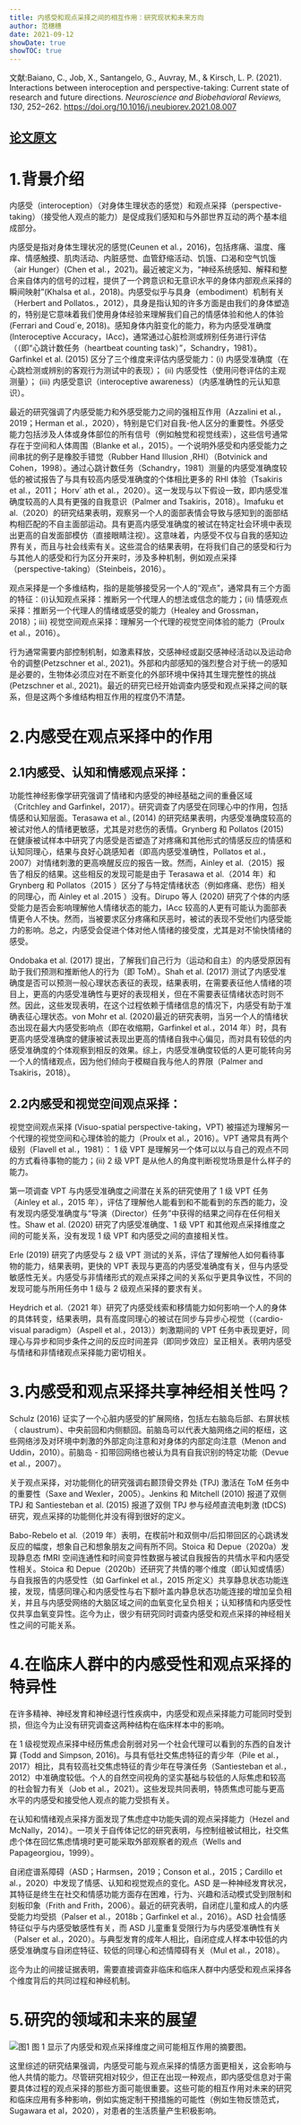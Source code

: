 ```yaml
---
title: 内感受和观点采择之间的相互作用：研究现状和未来方向
author: 范穗穗
date: 2021-09-12
showDate: true
showTOC: true
---
```

文献:Baiano, C., Job, X., Santangelo, G., Auvray, M., & Kirsch, L. P. (2021). Interactions between interoception and perspective-taking: Current state of research and future directions. *Neuroscience and Biobehavioral Reviews, 130*, 252–262. 
https://doi.org/10.1016/j.neubiorev.2021.08.007

[论文原文](../Source_Files/2021-09-12-FSS1.Pdf)
---
# 1.背景介绍
内感受（interoception）（对身体生理状态的感觉）和观点采择（perspective-taking）（接受他人观点的能力）是促成我们感知和与外部世界互动的两个基本组成部分。

内感受是指对身体生理状况的感觉(Ceunen et al.，2016)，包括疼痛、温度、瘙痒、情感触摸、肌肉活动、内脏感觉、血管舒缩活动、饥饿、口渴和空气饥饿（air Hunger）(Chen et al.，2021)。最近被定义为，“神经系统感知、解释和整合来自体内的信号的过程，提供了一个跨意识和无意识水平的身体内部观点采择的瞬间映射”(Khalsa et al.，2018)。内感受似乎与具身（embodiment）机制有关（Herbert and Pollatos.，2012），具身是指认知的许多方面是由我们的身体塑造的，特别是它意味着我们使用身体经验来理解我们自己的情感体验和他人的体验 (Ferrari and Coud´e, 2018)。感知身体内脏变化的能力，称为内感受准确度 (Interoceptive Accuracy，IAcc)，通常通过心脏检测或辨别任务进行评估（（即“心跳计数任务（heartbeat counting task）”，Schandry，1981）。Garfinkel et al. (2015) 区分了三个维度来评估内感受能力：(i) 内感受准确度（在心跳检测或辨别的客观行为测试中的表现）； (ii) 内感受性（使用问卷评估的主观测量）； (iii) 内感受意识（interoceptive awareness）（内感准确性的元认知意识）。

最近的研究强调了内感受能力和外感受能力之间的强相互作用（Azzalini et al.，2019；Herman et al.，2020），特别是它们对自我-他人区分的重要性。外感受能力包括涉及人体或身体部位的所有信号（例如触觉和视觉线索），这些信号通常存在于空间和人体周围（Blanke et al.，2015）。一个说明外感受和内感受能力之间串扰的例子是橡胶手错觉（Rubber Hand Illusion ,RHI）（Botvinick and Cohen，1998）。通过心跳计数任务（Schandry，1981）测量的内感受准确度较低的被试报告了与具有较高内感受准确度的个体相比更多的 RHI 体验（Tsakiris et al.，2011； Horv´ ath et al.，2020）。这一发现与以下假设一致，即内感受准确度较高的人具有更强的自我意识（Palmer and Tsakiris，2018）。Imafuku et al.（2020）的研究结果表明，观察另一个人的面部表情会导致与感知到的面部结构相匹配的不自主面部运动。具有更高内感受准确度的被试在特定社会环境中表现出更高的自发面部模仿（直接眼睛注视）。这意味着，内感受不仅与自我的感知边界有关，而且与社会线索有关。这些混合的结果表明，在将我们自己的感受和行为与其他人的感受和行为区分开来时，涉及多种机制，例如观点采择（perspective-taking）（Steinbeis，2016）。

观点采择是一个多维结构，指的是能够接受另一个人的“观点”，通常具有三个方面的特征：(ⅰ)认知观点采择：推断另一个代理人的想法或信念的能力；(ii) 情感观点采择：推断另一个代理人的情绪或感受的能力（Healey and Grossman，2018）；iii) 视觉空间观点采择：理解另一个代理的视觉空间体验的能力（Proulx et al.，2016）。

行为通常需要内部控制机制，如激素释放，交感神经或副交感神经活动以及运动命令的调整(Petzschner et al., 2021)。外部和内部感知的强烈整合对于统一的感知是必要的，生物体必须应对在不断变化的外部环境中保持其生理完整性的挑战(Petzschner et al., 2021)。最近的研究已经开始调查内感受和观点采择之间的联系，但是这两个多维结构相互作用的程度仍不清楚。
# 2.内感受在观点采择中的作用
## 2.1内感受、认知和情感观点采择：
功能性神经影像学研究强调了情绪和内感受的神经基础之间的重叠区域（Critchley and Garfinkel，2017）。研究调查了内感受在同理心中的作用，包括情感和认知层面。Terasawa et al., (2014) 的研究结果表明，内感受准确度较高的被试对他人的情绪更敏感，尤其是对悲伤的表情。Grynberg 和 Pollatos (2015) 在健康被试样本中研究了内感受是否塑造了对疼痛和其他形式的情感反应的情感和认知同理心，结果与良好心跳感知者（即高内感受准确性，Pollatos et al.，2007）对情绪刺激的更高唤醒反应的报告一致。然而，Ainley et al.（2015）报告了相反的结果。这些相反的发现可能是由于 Terasawa et al.（2014 年）和 Grynberg 和 Pollatos（2015 ）区分了与特定情绪状态（例如疼痛、悲伤）相关的同理心，而 Ainley et al .2015 ）没有。Dirupo 等人 (2020) 研究了个体的内感受能力是否会影响理解他人情绪状态的能力，IAcc 较高的人更有可能认为面部表情更令人不快。然而，当被要求区分疼痛和厌恶时，被试的表现不受他们内感受能力的影响。总之，内感受会促进个体对他人情绪的接受度，尤其是对不愉快情绪的感受。

Ondobaka et al. (2017) 提出，了解我们自己行为（运动和自主）的内感受原因有助于我们预测和推断他人的行为（即 ToM）。Shah et al. (2017) 测试了内感受准确度是否可以预测一般心理状态表征的表现，结果表明，在需要表征他人情绪的项目上，更高的内感受准确性与更好的表现相关，但在不需要表征情绪状态时则不然。因此，这些发现表明，在这个过程依赖于情绪信息的情况下，内感受有助于准确表征心理状态。von Mohr et al. (2020)最近的研究表明，当另一个人的情绪状态出现在最大内感受影响点（即在收缩期，Garfinkel et al.，2014 年）时，具有更高内感受准确度的健康被试表现出更高的情绪自我中心偏见，而对具有较低的内感受准确度的个体观察到相反的效果。综上，内感受准确度较低的人更可能转向另一个人的情绪观点，因为他们倾向于模糊自我与他人的界限（Palmer and Tsakiris，2018）。
## 2.2内感受和视觉空间观点采择：
视觉空间观点采择 (Visuo-spatial perspective-taking，VPT) 被描述为理解另一个代理的视觉空间和心理体验的能力（Proulx et al.，2016）。VPT 通常具有两个级别（Flavell et al.，1981）：
1 级 VPT 是理解另一个体可以以与自己的观点不同的方式看待事物的能力；(ii) 2 级 VPT 是从他人的角度判断视觉场景是什么样子的能力。

第一项调查 VPT 与内感受准确度之间潜在关系的研究使用了 1 级 VPT 任务（Ainley et al.，2015 年），评估了理解他人能看到和不能看到的东西的能力，没有发现内感受准确度与“导演（Director）任务”中获得的结果之间存在任何相关性。Shaw et al. (2020) 研究了内感受准确度、1 级 VPT 和其他观点采择维度之间的可能关系，没有发现 1 级 VPT 和内感受之间的直接相关性。

Erle (2019) 研究了内感受与 2 级 VPT 测试的关系，评估了理解他人如何看待事物的能力，结果表明，更快的 VPT 表现与更高的内感受准确度有关，但与内感受敏感性无关。内感受与非情绪形式的观点采择之间的关系似乎更具争议性，不同的发现可能与所用任务中 1 级与 2 级观点采择的要求有关。

Heydrich et al.（2021 年）研究了内感受线索和移情能力如何影响一个人的身体的具体转变，结果表明，具有高度同理心的被试在同步与异步心视觉（（cardio-visual paradigm）（Aspell et al.，2013））刺激期间的 VPT 任务中表现更好，同理心与异步和同步条件之间的反应时间差异（即同步效应）呈正相关。表明内感受与情绪和非情绪观点采择能力密切相关。
# 3.内感受和观点采择共享神经相关性吗？
Schulz (2016) 证实了一个心脏内感受的扩展网络，包括左右脑岛后部、右屏状核（ claustrum）、中央前回和内侧额回。前脑岛可以代表大脑网络之间的枢纽，这些网络涉及对环境中刺激的外部定向注意和对身体的内部定向注意（Menon and Uddin，2010）。前脑岛 - 扣带回网络也被认为具有自我识别的特定功能（Devue et al.，2007）。

关于观点采择，对功能侧化的研究强调右颞顶骨交界处 (TPJ) 激活在 ToM 任务中的重要性（Saxe and Wexler，2005）。Jenkins 和 Mitchell (2010) 报道了双侧 TPJ 和 Santiesteban et al. (2015) 报道了双侧 TPJ 参与经颅直流电刺激 (tDCS) 研究，观点采择的功能侧化并没有得到很好的定义。

Babo-Rebelo et al.（2019 年）表明，在楔前叶和双侧中/后扣带回区的心跳诱发反应的幅度，想象自己和想象朋友之间有所不同。Stoica 和 Depue（2020a）发现静息态 fMRI 空间连通性和时间变异性数据与被试自我报告的共情水平和内感受性相关。Stoica 和 Depue（2020b）还研究了共情的哪个维度（即认知或情感）与自我报告的内感受性（如 Garfinkel et al.，2015 所定义）共享静息状态功能连接，发现，情感同理心和内感受性与右下额叶盖内静息状态功能连接的增加呈负相关，并且与内感受网络的大脑区域之间的血氧变化呈负相关；认知移情和内感受性仅共享血氧变异性。迄今为止，很少有研究同时调查内感受和观点采择的神经相关性之间的可能关系。
# 4.在临床人群中的内感受性和观点采择的特异性
在许多精神、神经发育和神经退行性疾病中，内感受和观点采择能力可能同时受到损，但迄今为止没有研究调查这两种结构在临床样本中的影响。

在 1 级视觉观点采择中经历焦虑会削弱对另一个社会代理可以看到的东西的自发计算 (Todd and Simpson, 2016)。与具有低社交焦虑特征的青少年（Pile et al.，2017）相比，具有较高社交焦虑特征的青少年在导演任务（Santiesteban et al.，2012）中准确度较低。个人的自然空间视角的坚实基础与较低的人际焦虑和较高的社会智力有关（Job et al.，2021）。这些发现共同表明，特质焦虑可能与更高水平的内感受和接受他人观点的能力受损有关。

在认知和情绪观点采择方面发现了焦虑症中功能失调的观点采择能力（Hezel and McNally，2014）。一项关于自传体记忆的研究表明，与控制组被试相比，社交焦虑个体在回忆焦虑情境时更可能采取外部观察者的观点（Wells and Papageorgiou，1999）。

自闭症谱系障碍（ASD；Harmsen，2019；Conson et al.，2015；Cardillo et al.，2020）中发现了情感、认知和视觉观点的变化。ASD 是一种神经发育状况，其特征是终生在社交和情感功能方面存在困难，行为、兴趣和活动模式受到限制和刻板印象（Frith and Frith，2006）。最近的研究表明，自闭症儿童和成人的内感受能力均受损（Palser et al.，2018b；Garfinkel et al.，2016）。ASD 社会情感特征似乎与内感受敏感性有关，而 ASD 儿童重复受限行为与内感受准确性有关（Palser et al.，2020）。与典型发育的成年人相比，自闭症成人样本中较低的内感受准确度与自闭症特征、较低的同理心和述情障碍有关（Mul et al.，2018）。

迄今为止的间接证据表明，需要直接调查非临床和临床人群中内感受和观点采择各个维度背后的共同过程和神经机制。
# 5.研究的领域和未来的展望
![图1](../Supporting_Information/2021-09-12-FSS1-Fig1.png)
图 1 显示了内感受和观点采择维度之间可能相互作用的摘要图。

这里综述的研究结果强调，内感受可能与观点采择的情感方面更相关，这会影响与他人共情的能力。尽管研究相对较少，但正在出现一种观点，即内感受信息对于需要具体过程的观点采择的那些方面可能很重要。这些可能的相互作用对未来的研究和临床应用有多种影响，例如实施定制干预措施的可能性（例如生物反馈范式，Sugawara et al，2020），对患者的生活质量产生积极影响。

